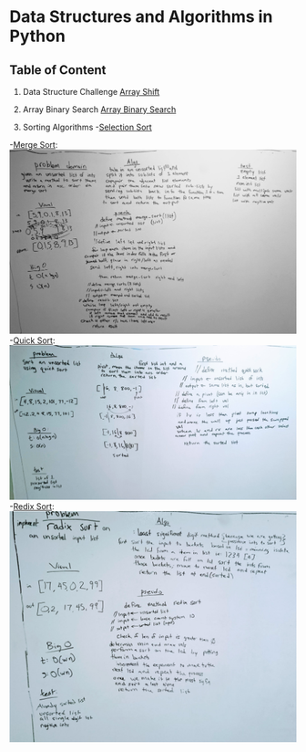 # Data Structures and Algorithms in Python

## Table of Content
01. Data Structure Challenge [Array Shift](challenges/array_shift)

02. Array Binary Search [Array Binary Search](challenges/array_binary_search)

03. Sorting Algorithms 
 -[Selection Sort](sorting_algos/selection)
 
 -[Merge Sort](sorting_algos/merge):
    ![Whiteboard Image](/assets/merge_sort.jpg)
-[Quick Sort](sorting_algos/merge):
    ![Whiteboard Image](/assets/quick_sort.jpg)
-[Redix Sort](redix_sort/merge):
    ![Whiteboard Image](/assets/redix_sort.jpg)